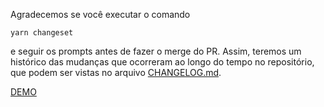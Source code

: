 Agradecemos se você executar o comando

```
yarn changeset
```

e seguir os prompts antes de fazer o merge do PR. Assim, teremos um histórico das mudanças que ocorreram ao longo do tempo no repositório, que podem ser vistas no arquivo [CHANGELOG.md](/CHANGELOG.md).

[DEMO](/.github/changeset-demo.mp4)

